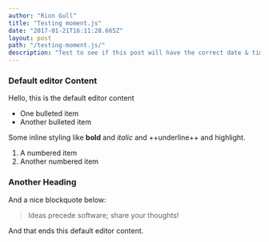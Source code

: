 ```yaml
---
author: "Rion Gull"
title: "Testing moment.js"
date: "2017-01-21T16:11:28.665Z"
layout: post
path: "/testing-moment.js/"
description: "Test to see if this post will have the correct date & time now that I'm using moment.js instead of hard coded values"
---
```

### Default editor Content

Hello, this is the default editor content

- One bulleted item
- Another bulleted item

Some inline styling like **bold** and _italic_ and ++underline++ and highlight.

1.  A numbered item
2. Another numbered item

### Another Heading

And a nice blockquote below:

 > Ideas precede software; share your thoughts!

And that ends this default editor content.

